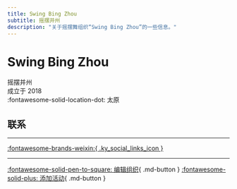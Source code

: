 ```yaml
---
title: Swing Bing Zhou
subtitle: 摇摆并州
description: "关于摇摆舞组织“Swing Bing Zhou”的一些信息。"
---
```


# Swing Bing Zhou

摇摆并州  
成立于 2018  
:fontawesome-solid-location-dot: 太原  


## 联系


---

 [:fontawesome-brands-weixin:{ .ky_social_links_icon }](# "摇摆并州")

---

[:fontawesome-solid-pen-to-square: 编辑组织](https://github.com/swingdance/orgs/issues/new?assignees=&labels=update+org&projects=&template=03-update_entity.yml&title=Update%20Org%3A%20zh_CN%20%E2%80%A2%20Swing%20Bing%20Zhou&region=zh_CN&id=swing-bing-zhou&name=Swing%20Bing%20Zhou){ .md-button } [:fontawesome-solid-plus: 添加活动](https://github.com/swingdance/events/issues/new?assignees=&labels=add+event&projects=&template=02-add_entity.yml&title=Add%20Event%3A%20zh_CN%20%E2%80%A2%20%3CName%3E&region=zh_CN&province=Shanxi&city=Taiyuan&org_id=swing-bing-zhou){ .md-button }
